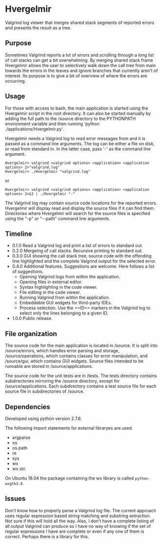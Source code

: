 Hvergelmir
==========

Valgrind log viewer that merges shared stack segments of reported errors and
presents the result as a tree.


## Purpose ##

Sometimes Valgrind reports a lot of errors and scrolling through a long list of
call stacks can get a bit overwhelming. By merging shared stack frame Hvergelmir
allows the user to selectively walk down the call tree from main towards the
errors in the leaves and ignore branches that currently aren't of interest. Its
purpose is to give a bit of overview of where the errors are occurring.


## Usage ##

For those with access to bash, the main application is started using the
Hvergelmir script in the root directory. It can also be started manually by
adding the full path to the /source directory to the PYTHONPATH environment
variable and then running 'python ./applications/Hvergelmir.py'.

Hvergelmir needs a Valgrind log to read error messages from and it is passed as
a command line arguments. The log can be either a file on disk, or read from
standard in. In the latter case, pass '-' as the command line argument.

```
Hvergelmir> valgrind <valgrind options> <application> <application options> 2>"valgrind.log"
Hvergelmir> ./Hvergelmir "valgrind.log"
```

or

```
Hvergelmir> valgrind <valgrind options> <application> <application options> 2>&1 | ./Hvergelmir "-"
```

The Valgrind log may contain source code locations for the reported
errors. Hvergelmir will display read and display the source files if it can find
them. Directories where Hvergelmir will search for the source files is specified
using the "-p" or "--path" command line arguments.


## Timeline ##

* 0.1.0 Read a Valgrind log and print a list of errors to standard out.
* 0.2.0 Mergeing of call stacks. Recursive printing to standard out.
* 0.3.0 GUI showing the call stack tree, source code with the offending line highlighted and the complete Valgrind output for the selected error.
* 0.4.0 Additional features. Suggestions are welcome. Here follows a list of suggestions.
  * Opening Valgrind logs from within the application.
  * Opening files in external editor.
  * Syntax highlighting in the code viewer.
  * File editing in the code viewer.
  * Running Valgrind from within the application.
  * Embeddable GUI widgets for third-party IDEs.
  * Process selection. Use the ==ID== markers in the Valgrind log to select only the lines belonging to a given ID.
* 1.0.0 Public release.



## File organization ##

The source code for the main application is located in /source. It is split into
/source/errors, which handles error parsing and storage, /source/operations,
which contains classes for error manipulation, and /source/gui, which contains
GUI widgets. Source files intended to be runnable are stored in
/source/applications.

The source code for the unit tests are in /tests. The tests directory contains
subdirectories mirroring the /source directory, except for
/source/applications. Each subdirectory contains a test source file for each
source file in subdirectories of /source.

## Dependencies ##

Developed using python version 2.7.6.

The following import statements for external libraryes are used.

* argparse
* os
* os.path
* re
* sys
* wx
* wx.stc

On Ubuntu 18.04 the package containing the wx library is called `python-wxgtk3.0`.

## Issues ##

Don't know how to properly parse a Valgrind log file. The current approach uses
regular expression based string matching and substring extraction. Not sure if
this will hold all the way. Also, I don't have a complete listing of all output
Valgrind can produce so I have no way of knowing if the set of regular
expressions I have are complete or even if any one of them is correct. Perhaps
there is a library for this.

